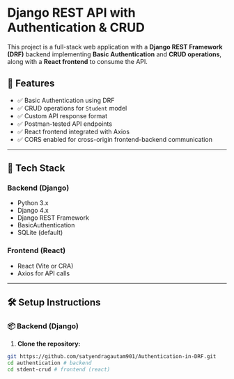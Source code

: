 # Django REST API with Authentication & CRUD

This project is a full-stack web application with a **Django REST Framework (DRF)** backend implementing **Basic Authentication** and **CRUD operations**, along with a **React frontend** to consume the API.

## 🚀 Features

- ✅ Basic Authentication using DRF
- ✅ CRUD operations for `Student` model
- ✅ Custom API response format
- ✅ Postman-tested API endpoints
- ✅ React frontend integrated with Axios
- ✅ CORS enabled for cross-origin frontend-backend communication

---

## 🧱 Tech Stack

### Backend (Django)
- Python 3.x
- Django 4.x
- Django REST Framework
- BasicAuthentication
- SQLite (default)

### Frontend (React)
- React (Vite or CRA)
- Axios for API calls

---

## 🛠️ Setup Instructions

### 📦 Backend (Django)

1. **Clone the repository:**

```bash
git https://github.com/satyendragautam901/Authentication-in-DRF.git
cd authentication # backend
cd stdent-crud # frontend (react)
